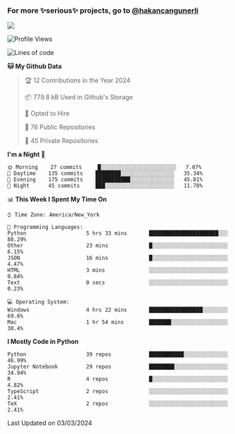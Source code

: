 ### For more ✨serious✨ projects, go to [@hakancangunerli](https://github.com/hakancangunerli)

![](https://github-readme-stats.vercel.app/api/top-langs/?username=hakancangunerli&layout=compact&hide=jupyter%20notebook,tex,html,shell,CSS,Ruby,Makefile,EmberScript,MATLAB,C&langs_count=6&exclude_repo=2015-csharp,gt_code,gsu_code,uga_code,uga_robotics)

<!--START_SECTION:waka-->
![Profile Views](http://img.shields.io/badge/Profile%20Views-0-blue)

![Lines of code](https://img.shields.io/badge/From%20Hello%20World%20I%27ve%20Written-479847%20lines%20of%20code-blue)

**🐱 My Github Data** 

> 🏆 12 Contributions in the Year 2024
 > 
> 📦 779.8 kB Used in Github's Storage 
 > 
> 💼 Opted to Hire
 > 
> 📜 76 Public Repositories 
 > 
> 🔑 45 Private Repositories  
 > 
**I'm a Night 🦉** 

```text
🌞 Morning    27 commits     █░░░░░░░░░░░░░░░░░░░░░░░░   7.07% 
🌆 Daytime    135 commits    ████████░░░░░░░░░░░░░░░░░   35.34% 
🌃 Evening    175 commits    ███████████░░░░░░░░░░░░░░   45.81% 
🌙 Night      45 commits     ███░░░░░░░░░░░░░░░░░░░░░░   11.78%

```


📊 **This Week I Spent My Time On** 

```text
⌚︎ Time Zone: America/New_York

💬 Programming Languages: 
Python                   5 hrs 33 mins       ██████████████████████░░░   88.29% 
Other                    23 mins             █░░░░░░░░░░░░░░░░░░░░░░░░   6.15% 
JSON                     16 mins             █░░░░░░░░░░░░░░░░░░░░░░░░   4.47% 
HTML                     3 mins              ░░░░░░░░░░░░░░░░░░░░░░░░░   0.84% 
Text                     0 secs              ░░░░░░░░░░░░░░░░░░░░░░░░░   0.23%

💻 Operating System: 
Windows                  4 hrs 22 mins       █████████████████░░░░░░░░   69.6% 
Mac                      1 hr 54 mins        ███████░░░░░░░░░░░░░░░░░░   30.4%

```

**I Mostly Code in Python** 

```text
Python                   39 repos            ███████████░░░░░░░░░░░░░░   46.99% 
Jupyter Notebook         29 repos            ████████░░░░░░░░░░░░░░░░░   34.94% 
R                        4 repos             █░░░░░░░░░░░░░░░░░░░░░░░░   4.82% 
TypeScript               2 repos             ░░░░░░░░░░░░░░░░░░░░░░░░░   2.41% 
TeX                      2 repos             ░░░░░░░░░░░░░░░░░░░░░░░░░   2.41%

```



 Last Updated on 03/03/2024
<!--END_SECTION:waka-->


